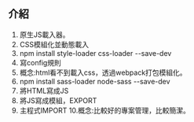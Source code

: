## 介紹
1. 原生JS載入器。
2. CSS模組化並動態載入
3. npm install style-loader css-loader --save-dev
4. 寫config規則
5. 概念:html看不到載入css，透過webpack打包模組化。
6. npm install sass-loader node-sass --save-dev
7. 將HTML寫成JS
8. 將JS寫成模組，EXPORT
9. 主程式IMPORT
10.概念:比較好的專案管理，比較簡潔。
